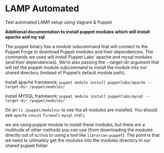LAMP Automated
================

Test automated LAMP setup using Vagrant &amp; Puppet

**Additional documentation to install puppet modules which will install apache and my sql**

The puppet binary has a module subcommand that will connect to the Puppet Forge to download Puppet modules and their dependencies. The commands we used will install Puppet Labs’ apache and mysql modules (and their dependencies). We’re also passing the --target-dir argument that will tell the puppet module subcommand to install the module into our shared directory (instead of Puppet’s default module path).

Install apache framework:
```puppet module install puppetlabs/apache --target-dir /puppet/modules/```


Install MYSQL framework:
```puppet module install puppetlabs/mysql --target-dir /puppet/modules/```

Do an `ls /puppet/modules/` to see tha all modules are installed. You should see `apache`  `concat`  `firewall`  `mysql`  `stdli`


we are using puppet module to install these modules, but there are a multitude of other methods you can use (from downloading the modules directly out of `Github` to using a tool like `librarian-puppet`). The point is that we need to ultimately get the modules into the modules directory in our shared puppet folder
